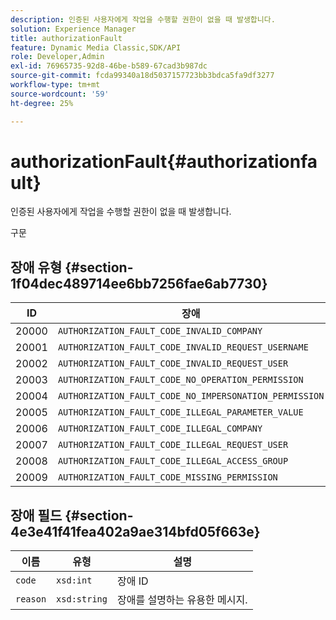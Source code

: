 ```yaml
---
description: 인증된 사용자에게 작업을 수행할 권한이 없을 때 발생합니다.
solution: Experience Manager
title: authorizationFault
feature: Dynamic Media Classic,SDK/API
role: Developer,Admin
exl-id: 76965735-92d8-46be-b589-67cad3b987dc
source-git-commit: fcda99340a18d5037157723bb3bdca5fa9df3277
workflow-type: tm+mt
source-wordcount: '59'
ht-degree: 25%

---
```


# authorizationFault{#authorizationfault}

인증된 사용자에게 작업을 수행할 권한이 없을 때 발생합니다.

구문

## 장애 유형 {#section-1f04dec489714ee6bb7256fae6ab7730}

| ID | 장애 |
|---|---|
| 20000 | `AUTHORIZATION_FAULT_CODE_INVALID_COMPANY` |
| 20001 | `AUTHORIZATION_FAULT_CODE_INVALID_REQUEST_USERNAME` |
| 20002 | `AUTHORIZATION_FAULT_CODE_INVALID_REQUEST_USER` |
| 20003 | `AUTHORIZATION_FAULT_CODE_NO_OPERATION_PERMISSION` |
| 20004 | `AUTHORIZATION_FAULT_CODE_NO_IMPERSONATION_PERMISSION` |
| 20005 | `AUTHORIZATION_FAULT_CODE_ILLEGAL_PARAMETER_VALUE` |
| 20006 | `AUTHORIZATION_FAULT_CODE_ILLEGAL_COMPANY` |
| 20007 | `AUTHORIZATION_FAULT_CODE_ILLEGAL_REQUEST_USER` |
| 20008 | `AUTHORIZATION_FAULT_CODE_ILLEGAL_ACCESS_GROUP` |
| 20009 | `AUTHORIZATION_FAULT_CODE_MISSING_PERMISSION` |

## 장애 필드 {#section-4e3e41f41fea402a9ae314bfd05f663e}

| 이름 | 유형 | 설명 |
|---|---|---|
| `code` | `xsd:int` | 장애 ID |
| `reason` | `xsd:string` | 장애를 설명하는 유용한 메시지. |
